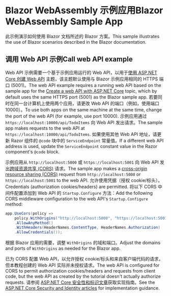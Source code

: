 # <a name="blazor-webassembly-sample-app"></a><span data-ttu-id="5f1c5-101">Blazor WebAssembly 示例应用</span><span class="sxs-lookup"><span data-stu-id="5f1c5-101">Blazor WebAssembly Sample App</span></span>

<span data-ttu-id="5f1c5-102">此示例演示如何使用 Blazor 文档所述的 Blazor 方案。</span><span class="sxs-lookup"><span data-stu-id="5f1c5-102">This sample illustrates the use of Blazor scenarios described in the Blazor documentation.</span></span>

## <a name="call-web-api-example"></a><span data-ttu-id="5f1c5-103">调用 Web API 示例</span><span class="sxs-lookup"><span data-stu-id="5f1c5-103">Call web API example</span></span>

<span data-ttu-id="5f1c5-104">Web API 示例需要一个基于示例应用运行的 Web API，以用于<a href="https://docs.microsoft.com/aspnet/core/tutorials/first-web-api">使用 ASP.NET Core 创建 Web API</a> 主题，该主题默认使用与 Blazor 示例应用相同的 HTTPS 端口 (5001)。</span><span class="sxs-lookup"><span data-stu-id="5f1c5-104">The web API example requires a running web API based on the sample app for the <a href="https://docs.microsoft.com/aspnet/core/tutorials/first-web-api">Create a web API with ASP.NET Core</a> topic, which by default uses the same HTTPS port (5001) as the Blazor sample app.</span></span> <span data-ttu-id="5f1c5-105">若要同时在同一台计算机上使用两个应用，请更改 Web API 的端口（例如，使用端口 10000）。</span><span class="sxs-lookup"><span data-stu-id="5f1c5-105">To use both apps on the same machine at the same time, change the port of the web API (for example, use port 10000).</span></span> <span data-ttu-id="5f1c5-106">示例应用通过 `https://localhost:10000/api/TodoItems` 向 Web API 发出请求。</span><span class="sxs-lookup"><span data-stu-id="5f1c5-106">The sample app makes requests to the web API at `https://localhost:10000/api/TodoItems`.</span></span> <span data-ttu-id="5f1c5-107">如果使用其他 Web API 地址，请更新 Razor 组件的 `@code` 块中的 `ServiceEndpoint` 常量值。</span><span class="sxs-lookup"><span data-stu-id="5f1c5-107">If a different web API address is used, update the `ServiceEndpoint` constant value in the Razor component's `@code` block.</span></span></p>

<span data-ttu-id="5f1c5-108">示例应用从 `http://localhost:5000` 或 `https://localhost:5001` 向 Web API 发出<a href="https://docs.microsoft.com/aspnet/core/security/cors">跨域资源共享 (CORS)</a> 请求。</span><span class="sxs-lookup"><span data-stu-id="5f1c5-108">The sample app makes a <a href="https://docs.microsoft.com/aspnet/core/security/cors">cross-origin resource sharing (CORS)</a> request from `http://localhost:5000` or `https://localhost:5001` to the web API.</span></span> <span data-ttu-id="5f1c5-109">允许使用凭据（授权 cookie/标头）。</span><span class="sxs-lookup"><span data-stu-id="5f1c5-109">Credentials (authorization cookies/headers) are permitted.</span></span> <span data-ttu-id="5f1c5-110">将以下 CORS 中间件配置添加到 Web API 的 `Startup.Configure` 方法：</span><span class="sxs-lookup"><span data-stu-id="5f1c5-110">Add the following CORS middleware configuration to the web API's `Startup.Configure` method:</span></span></p>

```csharp
app.UseCors(policy => 
    policy.WithOrigins("http://localhost:5000", "https://localhost:5001")
    .AllowAnyMethod()
    .WithHeaders(HeaderNames.ContentType, HeaderNames.Authorization)
    .AllowCredentials());
```

<span data-ttu-id="5f1c5-111">根据 Blazor 应用的需要，调整 `WithOrigins` 的域和端口。</span><span class="sxs-lookup"><span data-stu-id="5f1c5-111">Adjust the domains and ports of `WithOrigins` as needed for the Blazor app.</span></span>

<span data-ttu-id="5f1c5-112">已为 CORS 配置 Web API，以允许授权 cookie/标头和来自客户端代码的请求，但本教程创建的 Web API 实际并未授权请求。</span><span class="sxs-lookup"><span data-stu-id="5f1c5-112">The web API is configured for CORS to permit authorization cookies/headers and requests from client code, but the web API as created by the tutorial doesn't actually authorize requests.</span></span> <span data-ttu-id="5f1c5-113">请参阅 <a href="https://docs.microsoft.com/aspnet/core/security/">ASP.NET Core 安全性和标识文章</a>获取实现指南。</span><span class="sxs-lookup"><span data-stu-id="5f1c5-113">See the <a href="https://docs.microsoft.com/aspnet/core/security/">ASP.NET Core Security and Identity articles</a> for implementation guidance.</span></span>
